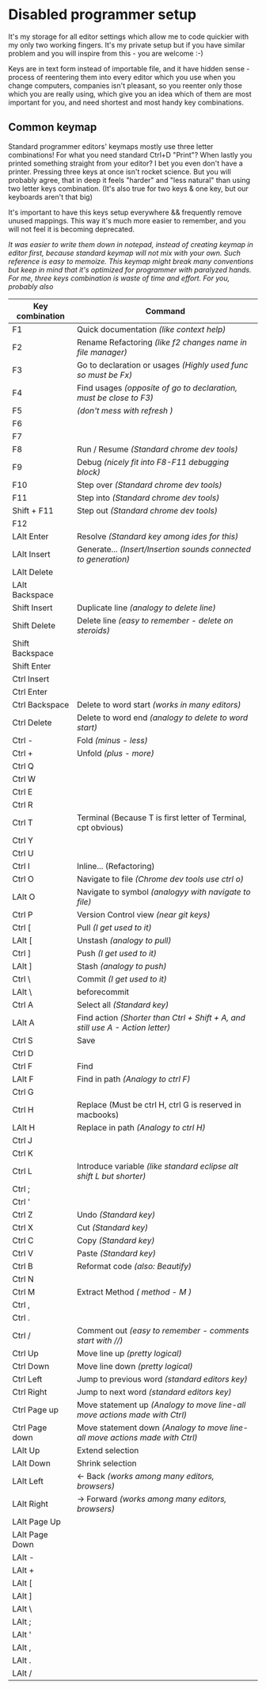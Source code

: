 # Disabled programmer setup
It's my storage for all editor settings which allow me to code quickier with my only two working fingers.
It's my private setup but if you have similar problem and you will inspire from this - you are welcome :-)

Keys are in text form instead of importable file, and it have hidden sense - process of reentering them into every editor which you use when you change computers, companies isn't pleasant, so you reenter only those which you are really using, which give you an idea which of them are most important for you, and need shortest and most handy key combinations.

## Common keymap
Standard programmer editors' keymaps mostly use three letter combinations!
For what you need standard Ctrl+D "Print"? When lastly you printed something straight from your editor? I bet you even don't have a printer.
Pressing three keys at once isn't rocket science. But you will probably agree, that in deep it feels "harder" and "less natural" than using two letter keys combination. (It's also true for two keys & one key, but our keyboards aren't that big)

It's important to have this keys setup everywhere && frequently remove unused mappings. This way it's much more easier to remember, and you will not feel it is becoming deprecated.

*It was easier to write them down in notepad, instead of creating keymap in editor first, because standard keymap will not mix with your own. Such reference is easy to memoize. This keymap might break many conventions but keep in mind that it's optimized for programmer with paralyzed hands. For me, three keys combination is waste of time and effort. For you, probably also*


|Key combination| Command                                                       |
|---------------|---------------------------------------------------------------|
| F1            | Quick documentation *(like context help)*                     |
| F2            | Rename Refactoring *(like f2 changes name in file manager)*   |
| F3            | Go to declaration or usages *(Highly used func so must be Fx)*|
| F4            | Find usages *(opposite of go to declaration, must be close to F3)* |
| F5            | *(don't mess with refresh )*                                  |
| F6            |                                                               |
| F7            |                                                               |
| F8            | Run / Resume  *(Standard chrome dev tools)*                                            |
| F9            | Debug *(nicely fit into F8-F11 debugging block)*                                                       |
| F10           | Step over  *(Standard chrome dev tools)*                                                   |
| F11           | Step into   *(Standard chrome dev tools)*                                                   |
| Shift + F11   | Step out  *(Standard chrome dev tools)*                                                     |
| F12           |                                                               |
| LAlt Enter     | Resolve *(Standard key among ides for this)*  |
| LAlt Insert    | Generate... *(Insert/Insertion sounds connected to generation)*  |
| LAlt Delete |   |
| LAlt Backspace  |   |
| Shift Insert  | Duplicate line *(analogy to delete line)*                     |
| Shift Delete  | Delete line *(easy to remember - delete on steroids)*         |
| Shift Backspace|  |
| Shift Enter   |  |
| Ctrl Insert   |  |
| Ctrl Enter    | |
| Ctrl Backspace| Delete to word start *(works in many editors)*                |
| Ctrl Delete   | Delete to word end *(analogy to delete to word start)*        |
| Ctrl -        | Fold *(minus - less)*                                         |
| Ctrl +        | Unfold *(plus - more)*                                        |
| Ctrl Q        |        |
| Ctrl W        |                                                               |
| Ctrl E        |                                                               |
| Ctrl R        |                                       |
| Ctrl T        | Terminal (Because T is first letter of Terminal, cpt obvious) |
| Ctrl Y        |                                                               |
| Ctrl U        |                                                               |
| Ctrl I        | Inline... (Refactoring)                                            |
| Ctrl O        | Navigate to file *(Chrome dev tools use ctrl o)* |
| LAlt O         | Navigate to symbol *(analogyy with navigate to file)* |
| Ctrl P        | Version Control view *(near git keys)*                         |
| Ctrl \[       | Pull *(I get used to it)*                   |
| LAlt \[ | Unstash *(analogy to pull)*                   |
| Ctrl \]       | Push *(I get used to it)*                   |
| LAlt \] | Stash *(analogy to push)*                       |
| Ctrl \\       | Commit *(I get used to it)*                   |
| LAlt \\ | beforecommit                 |
| Ctrl A        | Select all *(Standard key)*                 |
| LAlt A         | Find action *(Shorter than Ctrl + Shift + A, and still use A - Action letter)* |
| Ctrl S        | Save                   |
| Ctrl D        |                 |
| Ctrl F        | Find                   |
| LAlt F        | Find in path *(Analogy to ctrl F)*                   |
| Ctrl G        |      |
| Ctrl H        | Replace (Must be ctrl H, ctrl G is reserved in macbooks)                 |
| LAlt H         | Replace in path *(Analogy to ctrl H)*                   |
| Ctrl J        |  |
| Ctrl K        |                   |
| Ctrl L        | Introduce variable *(like standard eclipse alt shift L but shorter)*                   |
| Ctrl ;        |                   |
| Ctrl '        |                   |
| Ctrl Z        | Undo *(Standard key)*                    |
| Ctrl X        | Cut *(Standard key)*                    |
| Ctrl C        | Copy *(Standard key)*                    |
| Ctrl V        | Paste *(Standard key)*                   |
| Ctrl B        | Reformat code *(also: Beautify)*                   |
| Ctrl N        | |
| Ctrl M        | Extract Method *( method - M )* |                              |
| Ctrl ,        |                               |
| Ctrl .        |                               |
| Ctrl /        | Comment out  *(easy to remember - comments start with //)*                                |
| Ctrl Up       | Move line up *(pretty logical)*                              |
| Ctrl Down     | Move line down *(pretty logical)*                             |
| Ctrl Left     | Jump to previous word *(standard editors key)*                            |
| Ctrl Right    | Jump to next word *(standard editors key)*                              |
| Ctrl Page up  | Move statement up  *(Analogy to move line-all move actions made with Ctrl)*                                |
| Ctrl Page down| Move statement down *(Analogy to move line-all move actions made with Ctrl)*                             |
| LAlt Up        | Extend selection                               |
| LAlt Down      | Shrink selection                               |
| LAlt Left      | <- Back *(works among many editors, browsers)*  |
| LAlt Right     | -> Forward *(works among many editors, browsers)*  |
| LAlt Page Up   |   |
| LAlt Page Down |   |
| LAlt - |   |
| LAlt + |  |
| LAlt \[    |   |
| LAlt ]  |  |
| LAlt \\ |  |
| LAlt ; |  |
| LAlt '|  |
| LAlt ,|  |
| LAlt .|  |
| LAlt /|  |
